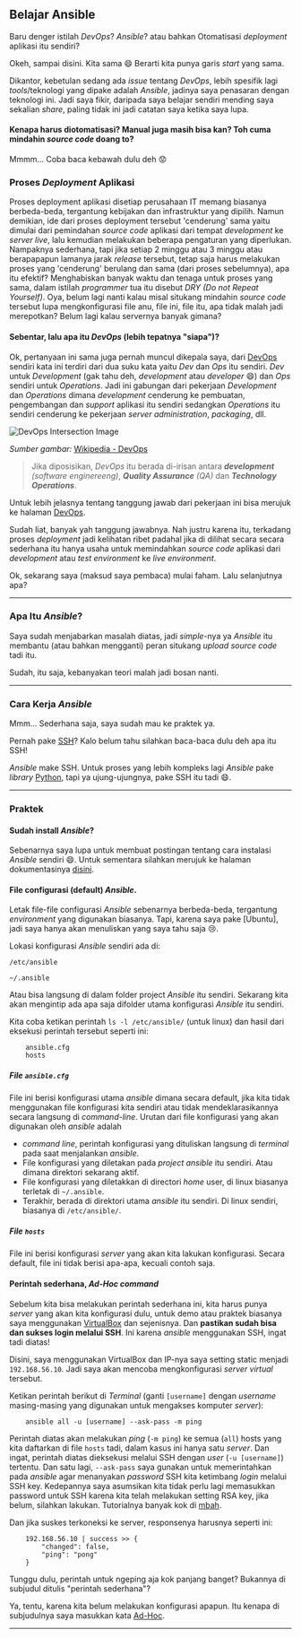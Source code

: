 ## Belajar Ansible

Baru denger istilah _DevOps_? _Ansible_? atau bahkan Otomatisasi _deployment_
aplikasi itu sendiri?

Okeh, sampai disini. Kita sama :smile: Berarti kita punya garis _start_ yang
sama.

Dikantor, kebetulan sedang ada _issue_ tentang _DevOps_, lebih spesifik lagi
_tools_/teknologi yang dipake adalah _Ansible_, jadinya saya penasaran dengan
teknologi ini. Jadi saya fikir, daripada saya belajar sendiri mending saya
sekalian _share_, paling tidak ini jadi catatan saya ketika saya lupa.
<!-- readmore -->

#### Kenapa harus diotomatisasi? Manual juga masih bisa kan? Toh cuma mindahin _source code_ doang to?
Mmmm... Coba baca kebawah dulu deh :worried:

### Proses _Deployment_ Aplikasi
Proses deployment aplikasi disetiap perusahaan IT memang biasanya berbeda-beda,
tergantung kebijakan dan infrastruktur yang dipilih. Namun demikian, ide dari
proses deployment tersebut 'cenderung' sama yaitu dimulai dari pemindahan
_source code_ aplikasi dari tempat _development_ ke _server live_, lalu
kemudian melakukan beberapa pengaturan yang diperlukan. Nampaknya sederhana,
tapi jika setiap 2 minggu atau 3 minggu atau berapapapun lamanya jarak
_release_ tersebut, tetap saja harus melakukan proses yang 'cenderung' berulang
dan sama (dari proses sebelumnya), apa itu efektif? Menghabiskan banyak waktu
dan tenaga untuk proses yang sama, dalam istilah _programmer_ tua itu disebut
_DRY (Do not Repeat Yourself)_. Oya, belum lagi nanti kalau misal situkang
mindahin _source code_ tersebut lupa mengkonfigurasi file anu, file ini, file
itu, apa tidak malah jadi merepotkan? Belum lagi kalau servernya banyak
gimana?


#### Sebentar, lalu apa itu _DevOps_ (lebih tepatnya "siapa")?
Ok, pertanyaan ini sama juga pernah muncul dikepala saya, dari [DevOps]
sendiri kata ini terdiri dari dua suku kata yaitu _Dev_ dan _Ops_ itu sendiri.
_Dev_ untuk _Development_ (gak tahu deh, _development_ atau _developer_
:smile:) dan _Ops_ sendiri untuk _Operations_. Jadi ini gabungan dari pekerjaan
_Development_ dan _Operations_ dimana _development_ cenderung ke pembuatan,
pengembangan dan _support_ aplikasi itu sendiri sedangkan _Operations_ itu
sendiri cenderung ke pekerjaan _server administration_, _packaging_, dll.


![DevOps Intersection Image][devops-image]


_Sumber gambar:_ [Wikipedia - DevOps]


> Jika diposisikan, _DevOps_ itu berada di-irisan antara ___development___
> _(software enginereeng)_, ___Quality Assurance___ _(QA)_ dan
> ___Technology Operations___.


Untuk lebih jelasnya tentang tanggung jawab dari pekerjaan ini bisa merujuk
ke halaman [DevOps].


Sudah liat, banyak yah tanggung jawabnya. Nah justru karena itu, terkadang
proses _deployment_ jadi kelihatan ribet padahal jika di dilihat secara
secara sederhana itu hanya usaha untuk memindahkan _source code_ aplikasi dari
_development_ atau _test environment_ ke _live environment_.


Ok, sekarang saya (maksud saya pembaca) mulai faham. Lalu selanjutnya apa?

-----------------------------------------------------------------------------


### Apa Itu _Ansible_?
Saya sudah menjabarkan masalah diatas, jadi _simple_-nya ya _Ansible_ itu
membantu (atau bahkan mengganti) peran situkang _upload source code_ tadi itu.

Sudah, itu saja, kebanyakan teori malah jadi bosan nanti.

-----------------------------------------------------------------------------


### Cara Kerja _Ansible_
Mmm... Sederhana saja, saya sudah mau ke praktek ya.


Pernah pake [SSH]? Kalo belum tahu silahkan baca-baca dulu deh apa itu SSH!


_Ansible_ make SSH. Untuk proses yang lebih kompleks lagi _Ansible_ pake
_library_ [Python], tapi ya ujung-ujungnya, pake SSH itu tadi :smile:.


-----------------------------------------------------------------------------

### Praktek


#### Sudah install _Ansible_?
Sebenarnya saya lupa untuk membuat postingan tentang cara instalasi _Ansible_
sendiri :smile:. Untuk sementara silahkan merujuk ke halaman dokumentasinya
[disini].


#### File configurasi (default) _Ansible_.
Letak file-file configurasi _Ansible_ sebenarnya berbeda-beda, tergantung
_environment_ yang digunakan biasanya. Tapi, karena saya pake [Ubuntu], jadi
saya hanya akan menuliskan yang saya tahu saja :cry:.


Lokasi konfigurasi _Ansible_ sendiri ada di:

`/etc/ansible`

`~/.ansible`

Atau bisa langsung di dalam folder project _Ansible_ itu sendiri. Sekarang
kita akan mengintip ada apa saja difolder utama konfigurasi _Ansible_ itu
sendiri.


Kita coba ketikan perintah `ls -l /etc/ansible/` (untuk linux) dan hasil dari
eksekusi perintah tersebut seperti ini:

        ansible.cfg
        hosts


##### File `ansible.cfg`
File ini berisi konfigurasi utama _ansible_ dimana secara default, jika kita
tidak menggunakan file konfigurasi kita sendiri atau tidak mendeklarasikannya
secara langsung di _command-line_. Urutan dari file konfigurasi yang akan
digunakan oleh _ansible_ adalah


- _command line_, perintah konfigurasi yang dituliskan langsung di _terminal_
  pada saat menjalankan _ansible_.
- File konfigurasi yang diletakan pada _project ansible_ itu sendiri. Atau
  dimana direktori sekarang aktif.
- File konfigurasi yang diletakkan di directori _home_ user, di linux biasanya
  terletak di `~/.ansible`.
- Terakhir, berada di direktori utama _ansible_ itu sendiri. Di linux sendiri,
  biasanya di `/etc/ansible/`.


##### File `hosts`
File ini berisi konfigurasi _server_ yang akan kita lakukan konfigurasi. Secara
default, file ini tidak berisi apa-apa, kecuali contoh saja.


#### Perintah sederhana, _Ad-Hoc command_
Sebelum kita bisa melakukan perintah sederhana ini, kita harus punya _server_
yang akan kita konfigurasi dulu, untuk demo atau praktek biasanya saya
menggunakan [VirtualBox] dan sejenisnya. Dan __pastikan sudah bisa dan sukses
login melalui SSH__. Ini karena _ansible_ menggunakan SSH, ingat tadi diatas!


Disini, saya menggunakan VirtualBox dan IP-nya saya setting static menjadi
`192.168.56.10`. Jadi saya akan mencoba mengkonfigurasi _server_ _virtual_
tersebut.


Ketikan perintah berikut di _Terminal_ (ganti `[username]` dengan _username_
masing-masing yang digunakan untuk mengakses komputer _server_):

        ansible all -u [username] --ask-pass -m ping

Perintah diatas akan melakukan _ping_ (`-m ping`) ke semua (`all`) hosts yang
kita daftarkan di file `hosts` tadi, dalam kasus ini hanya satu _server_. Dan
ingat, perintah diatas dieksekusi melalui SSH dengan _user_ (`-u [username]`)
tertentu. Dan satu lagi, `--ask-pass` saya gunakan untuk memerintahkan pada
_ansible_ agar menanyakan _password_ SSH kita ketimbang _login_ melalui
SSH key. Kedepannya saya asumsikan kita tidak perlu lagi memasukkan password
untuk SSH karena kita telah melakukan setting RSA key, jika belum, silahkan
lakukan. Tutorialnya banyak kok di [mbah].


Dan jika suskes terkoneksi ke server, responsenya harusnya seperti ini:

        192.168.56.10 | success >> {
            "changed": false,
            "ping": "pong"
        }

Tunggu dulu, perintah untuk ngeping aja kok panjang banget? Bukannya di
subjudul ditulis "perintah sederhana"?


Ya, tentu, karena kita belum melakukan konfigurasi apapun. Itu kenapa
di subjudulnya saya masukkan kata [Ad-Hoc].

-----------------------------------------------------------------------------


[DevOps]: http://devops.com/2014/01/26/defining-the-dev-and-the-ops-in-devops/
[devops-image]: https://upload.wikimedia.org/wikipedia/commons/b/b5/Devops.svg
[Wikipedia - DevOps]: https://en.wikipedia.org/wiki/DevOps
[SSH]: http://www.ssh.com/
[Python]: https://www.python.org/
[disini]: https://docs.ansible.com/ansible/intro_installation.html
[VirtualBox]: https://www.virtualbox.org/wiki/Downloads
[mbah]: https://www.google.com
[Ad-Hoc]: https://id.wikipedia.org/wiki/Ad_hoc
